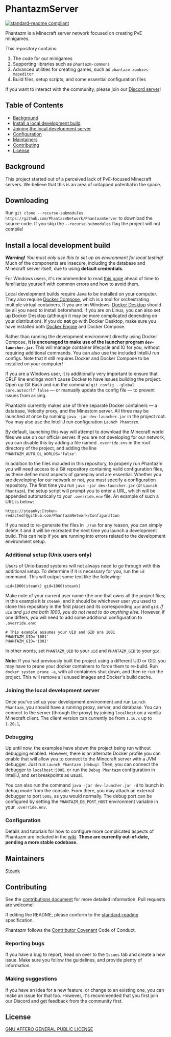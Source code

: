 # PhantazmServer

[![standard-readme compliant](https://img.shields.io/badge/readme%20style-standard-brightgreen.svg?style=flat-square)](https://github.com/RichardLitt/standard-readme)

Phantazm is a Minecraft server network focused on creating PvE minigames.

This repository contains:

1. The code for our minigames
2. Supporting libraries such as `phantazm-commons`
3. Advanced utilities for creating games, such as `phantazm-zombies-mapeditor`
4. Build files, setup scripts, and some essential configuration files

If you want to interact with the community, please join our [Discord server](https://discord.gg/Rb6NkK4EQ8)!

## Table of Contents

- [Background](#background)
- [Install a local development build](#install-a-local-development-build)
- [Joining the local development server](#joining-the-local-development-server)
- [Configuration](#configuration)
- [Maintainers](#maintainers)
- [Contributing](#contributing)
- [License](#license)

## Background

This project started out of a perceived lack of PvE-focused Minecraft servers. We believe that this is an area of
untapped potential in the space.

## Downloading

Run `git clone --recurse-submodules https://github.com/PhantazmNetwork/PhantazmServer` to download the source code. If
you skip the `--recurse-submodules` flag the project will not compile!

## Install a local development build

**Warning!** _You must only use this to set up an environment for local testing!_ Much of the components are insecure,
including the database and Minecraft server itself, due to using **default credentials**.

For Windows users, it's recommended to
read [this page](https://github.com/PhantazmNetwork/PhantazmServer/wiki/Docker-%E2%80%90-Common-Issues-on-Windows)
ahead of time to familiarize yourself with common errors and how to avoid them.

Local development builds require Java to be installed on your computer. They also
require [Docker Compose](https://docs.docker.com/compose/), which is a tool for
orchestrating multiple virtual containers. If you are on
Windows, [Docker Desktop](https://docs.docker.com/desktop/install/windows-install/) should be all you need to install
beforehand. If you are on Linux, you can also set up Docker Desktop (although it may be more complicated depending on
your distribution). If you do **not** go with Docker Desktop, make sure you have installed
both [Docker Engine](https://docs.docker.com/engine/) and Docker Compose.

Rather than running the development environment directly using Docker Compose, **it is encouraged to make use of the
launcher program `dev-launcher.jar`**. This will manage container lifecycle and IO for you, without requiring additional
commands. You can also use the included IntelliJ run configs. Note that it still requires Docker and Docker Compose to
be installed on your computer!

If you are a Windows user, it is additionally very important to ensure that CRLF line endings won't cause Docker to have
issues building the project. Open up Git Bash and run the command `git config --global core.autocrlf false` — or
manually update the config file — to prevent issues from arising.

Phantazm currently makes use of three separate Docker containers — a database, Velocity proxy, and the Minestom server.
All three may be launched at once by running `java -jar dev-launcher.jar` in the project root. You may also use the
IntelliJ run configuration `Launch Phantazm`.

By default, launching this way will attempt to download the Minecraft world files we use on our official server. If you
are not developing for our network, you can disable this by adding a file named `.override.env` in the root directory of
the project, and adding the line `PHANTAZM_AUTO_DL_WORLDS='false'`.

In addition to the files included in this repository, to properly run Phantazm you will need access to a Git repository
containing valid configuration files, as these define most aspects of gameplay and are essential. Whether you are
developing for our network or not, you must specify a configuration repository. The first time you
run `java -jar dev-launcher.jar` (or `Launch Phantazm`), the setup script will prompt you to enter a URL, which will be
appended
automatically to
your `.override.env` file. An example of such a URL is below:

```
https://steanky:[token-redacted]@github.com/PhantazmNetwork/Configuration
```

If you need to re-generate the files in `./run` for any reason, you can simply delete it and it will be recreated the
next time you launch a development build. This can help if you are running into errors related to the development
environment setup.

### Additional setup (Unix users only)

Users of Unix-based systems will not always need to go through with this additional setup. To determine if it is
necessary for you, run the `id` command. This will output some text like the following:

```
uid=1000(steank) gid=1000(steank)
```

Make note of your current user name (the one that owns all the project files; in this example it is `steank`, and it
should be whichever user you used to clone this repository in the first place) and its
corresponding `uid` and `gid`. _If `uid` and `gid` are both 1000, you do not need to do anything else._ However, if one
differs, you will need to add some additional configuration to `.override.env`:

```
# This example assumes your UID and GID are 1001
PHANTAZM_UID='1001'
PHANTAZM_GID='1001'
```

In other words, set `PHANTAZM_UID` to your `uid` and `PHANTAZM_GID` to your `gid`.

**Note**: If you had previously built the project using a different UID or GID, you may have to prune your docker
containers to force them to re-build. Run `docker system prune -a`, with all containers shut down, and then re-run the
project. This will remove all unused images and Docker's build cache.

### Joining the local development server

Once you've set up your development environment and run `Launch Phantazm`, you should have a running proxy, server, and
database. You can connect to the server (through the proxy) by joining `localhost` on a vanilla Minecraft client. The
client version can currently be from `1.16.x` up to `1.20.1`,

### Debugging

Up until now, the examples have shown the project being run without debugging enabled. However, there is an alternate
Docker profile you can enable that will allow you to connect to the Minecraft server with a JVM debugger. Just
run `Launch Phantazm (debug)`. Then, you can connect the debugger to `localhost:5005`,
or run the `Debug Phantazm` configuration in IntelliJ, and set breakpoints as usual.

You can also run the command `java -jar dev-launcher.jar -d` to launch in debug mode from the console. From there, you
may attach an external debugger to port `5005`, as you would normally. The debug port can be configured by setting
the `PHANTAZM_DB_PORT_HOST` environment variable in your `.override.env`.

### Configuration

Details and tutorials for how to configure more complicated aspects of Phantazm are included in
the [wiki](https://github.com/PhantazmNetwork/PhantazmServer/wiki). **These are currently out-of-date, pending a more
stable codebase.**

## Maintainers

[Steank](https://github.com/Steanky)

## Contributing

See the [contributions document](https://github.com/PhantazmNetwork/.github/blob/main/CONTRIBUTING.md) for more detailed
information. Pull requests are welcome!

If editing the README, please conform to the [standard-readme](https://github.com/RichardLitt/standard-readme)
specification.

Phantazm follows the [Contributor Covenant](http://contributor-covenant.org/version/1/3/0/) Code of Conduct.

### Reporting bugs

If you have a bug to report, head on over to the `Issues` tab and create a new issue. Make sure you follow the
guidelines, and provide plenty of information.

### Making suggestions

If you have an idea for a new feature, or change to an existing one, you can make an issue for that too. However, it's
recommended that you first join our Discord and get feedback from the community first.

## License

[GNU AFFERO GENERAL PUBLIC LICENSE](LICENSE)
